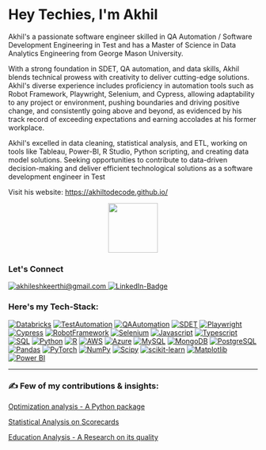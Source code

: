 # Hey Techies, I'm Akhil 

Akhil's a passionate software engineer skilled in QA Automation / Software Development Engineering in Test and has a Master of Science in Data Analytics Engineering from George Mason University. 

With a strong foundation in SDET, QA automation, and data skills, Akhil blends technical prowess with creativity to deliver cutting-edge solutions. Akhil's diverse experience includes proficiency in automation tools such as Robot Framework, Playwright, Selenium, and Cypress, allowing adaptability to any project or environment, pushing boundaries and driving positive change, and consistently going above and beyond, as evidenced by his track record of exceeding expectations and earning accolades at his former workplace.

Akhil's excelled in data cleaning, statistical analysis, and ETL, working on tools like Tableau, Power-BI, R Studio, Python scripting, and creating data model solutions. Seeking opportunities to contribute to data-driven decision-making and deliver efficient technological solutions as a software development engineer in Test

Visit his website: https://akhiltodecode.github.io/ <div id="header" align="center">
  <img src="https://media.giphy.com/media/vLlpbDafjgHystuJ0a/giphy.gif" width="100"/>
</div>


### Let's Connect
<div id="badges">
  <a href="akhileshkeerthi@gmail.com">
    <img src="https://img.shields.io/badge/Gmail-red?style=for-the-badge&logo=gmail&logoColor=white" alt="akhileshkeerthi@gmail.com"/>
  </a>
  <a href="https://www.linkedin.com/in/akhilesh-keerthi/">
    <img src="https://img.shields.io/badge/LinkedIn-blue?style=for-the-badge&logo=linkedin&logoColor=white" alt="LinkedIn-Badge"/>
  </a>
</div>

### Here's my Tech-Stack:
[![Databricks](https://img.shields.io/badge/Databricks-FF5733?style=flat&logo=databricks&logoColor=white)](https://databricks.com/)
[![TestAutomation](https://img.shields.io/badge/Test%20Automation-00C300?style=flat)](https://en.wikipedia.org/wiki/Test_automation)
[![QAAutomation](https://img.shields.io/badge/QA%20Automation-00C300?style=flat)](https://en.wikipedia.org/wiki/Test_automation)
[![SDET](https://img.shields.io/badge/SDET-00C300?style=flat)](https://en.wikipedia.org/wiki/Software_development_engineer_in_test)
[![Playwright](https://img.shields.io/badge/Playwright-57e8e5?style=flat&logo=playwright&logoColor=white)](https://playwright.dev/)
[![Cypress](https://img.shields.io/badge/Cypress-17202C?style=flat&logo=cypress&logoColor=white)](https://www.cypress.io/)
[![RobotFramework](https://img.shields.io/badge/Robot%20Framework-000000?style=flat&logo=robot-framework&logoColor=white)](https://robotframework.org/)
[![Selenium](https://img.shields.io/badge/Selenium-43B02A?style=flat&logo=selenium&logoColor=white)](https://www.selenium.dev/)
[![Javascript](https://img.shields.io/badge/Javascript-F7DF1E?style=flat&logo=javascript&logoColor=black)](https://developer.mozilla.org/en-US/docs/Web/JavaScript)
[![Typescript](https://img.shields.io/badge/Typescript-3178C6?style=flat&logo=typescript&logoColor=white)](https://www.typescriptlang.org/)
[![SQL](https://img.shields.io/badge/SQL-003B57?style=flat&logo=sql&logoColor=white)](https://en.wikipedia.org/wiki/SQL)
[![Python](https://img.shields.io/badge/Python-3776AB?style=flat&logo=python&logoColor=white)](https://www.python.org/)
[![R](https://img.shields.io/badge/R-276DC3?style=flat&logo=r&logoColor=white)](https://www.r-project.org/)
[![AWS](https://img.shields.io/badge/AWS-232F3E?style=flat&logo=amazon-aws&logoColor=white)](https://aws.amazon.com/)
[![Azure](https://img.shields.io/badge/Azure-0089D6?style=flat&logo=microsoft-azure&logoColor=white)](https://azure.microsoft.com/)
[![MySQL](https://img.shields.io/badge/MySQL-4479A1?style=flat&logo=mysql&logoColor=white)](https://www.mysql.com/)
[![MongoDB](https://img.shields.io/badge/MongoDB-47A248?style=flat&logo=mongodb&logoColor=white)](https://www.mongodb.com/)
[![PostgreSQL](https://img.shields.io/badge/PostgreSQL-336791?style=flat&logo=postgresql&logoColor=white)](https://www.postgresql.org/)
[![Pandas](https://img.shields.io/badge/Pandas-150458?style=flat&logo=pandas&logoColor=white)](https://pandas.pydata.org/)
[![PyTorch](https://img.shields.io/badge/PyTorch-EE4C2C?style=flat&logo=pytorch&logoColor=white)](https://pytorch.org/)
[![NumPy](https://img.shields.io/badge/NumPy-013243?style=flat&logo=numpy&logoColor=white)](https://numpy.org/)
[![Scipy](https://img.shields.io/badge/Scipy-8CAAE6?style=flat&logo=scipy&logoColor=white)](https://www.scipy.org/)
[![scikit-learn](https://img.shields.io/badge/scikit--learn-F7931E?style=flat&logo=scikit-learn&logoColor=white)](https://scikit-learn.org/)
[![Matplotlib](https://img.shields.io/badge/Matplotlib-3776AB?style=flat&logo=matplotlib&logoColor=white)](https://matplotlib.org/)
[![Power BI](https://img.shields.io/badge/Power%20BI-F2C811?style=flat&logo=power-bi&logoColor=white)](https://powerbi.microsoft.com/)

---

### :writing_hand: Few of my contributions & insights:
[Optimization analysis - A Python package](https://pypi.org/project/optimize-device-analysis/)

[Statistical Analysis on Scorecards](https://mason.gmu.edu/~akeerthi/Proposal_home.html)

[Education Analysis - A Research on its quality](https://mason.gmu.edu/~akeerthi/Proposal_home.html)


